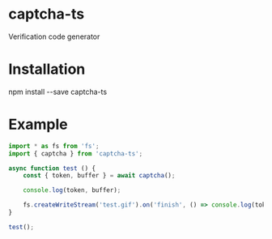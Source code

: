 # captcha-ts
Verification code generator

# Installation
npm install --save captcha-ts

# Example

```typescript
import * as fs from 'fs';
import { captcha } from 'captcha-ts';

async function test () {
    const { token, buffer } = await captcha();

    console.log(token, buffer);

    fs.createWriteStream('test.gif').on('finish', () => console.log(token)).end(buffer);
}

test();
```
